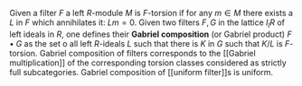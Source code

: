 Given a filter $F$ a left $R$-module $M$ is $F$-torsion if for any $m\in M$ there exists a $L$ in $F$ which annihilates it: $Lm=0$. Given two filters $F,G$ in the lattice $I_l R$ of left ideals in $R$, one defines their __Gabriel composition__ (or Gabriel product) $F\bullet G$ as the set o all left $R$-ideals $L$ such that there is $K$ in $G$ such that $K/L$ is $F$-torsion. Gabriel composition of filters corresponds to the [[Gabriel multiplication]] of the corresponding torsion classes considered as strictly full subcategories. Gabriel composition of [[uniform filter]]s is uniform.
